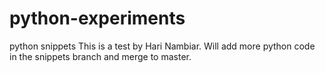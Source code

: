 # python-experiments
python snippets
This is a test by Hari Nambiar. Will add more python code in the snippets branch and merge to master.
